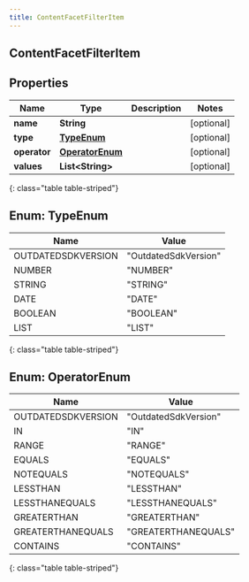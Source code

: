 ```yaml
---
title: ContentFacetFilterItem
---
```

## ContentFacetFilterItem


## Properties

| Name | Type | Description | Notes |
| ------------ | ------------- | ------------- | ------------- |
| **name** | **String** |  |  [optional] |
| **type** | [**TypeEnum**](#TypeEnum) |  |  [optional] |
| **operator** | [**OperatorEnum**](#OperatorEnum) |  |  [optional] |
| **values** | **List&lt;String&gt;** |  |  [optional] |
{: class="table table-striped"}


<a name="TypeEnum"></a>

## Enum: TypeEnum

| Name | Value |
| ---- | ----- |
| OUTDATEDSDKVERSION | &quot;OutdatedSdkVersion&quot; |
| NUMBER | &quot;NUMBER&quot; |
| STRING | &quot;STRING&quot; |
| DATE | &quot;DATE&quot; |
| BOOLEAN | &quot;BOOLEAN&quot; |
| LIST | &quot;LIST&quot; |
{: class="table table-striped"}


<a name="OperatorEnum"></a>

## Enum: OperatorEnum

| Name | Value |
| ---- | ----- |
| OUTDATEDSDKVERSION | &quot;OutdatedSdkVersion&quot; |
| IN | &quot;IN&quot; |
| RANGE | &quot;RANGE&quot; |
| EQUALS | &quot;EQUALS&quot; |
| NOTEQUALS | &quot;NOTEQUALS&quot; |
| LESSTHAN | &quot;LESSTHAN&quot; |
| LESSTHANEQUALS | &quot;LESSTHANEQUALS&quot; |
| GREATERTHAN | &quot;GREATERTHAN&quot; |
| GREATERTHANEQUALS | &quot;GREATERTHANEQUALS&quot; |
| CONTAINS | &quot;CONTAINS&quot; |
{: class="table table-striped"}



